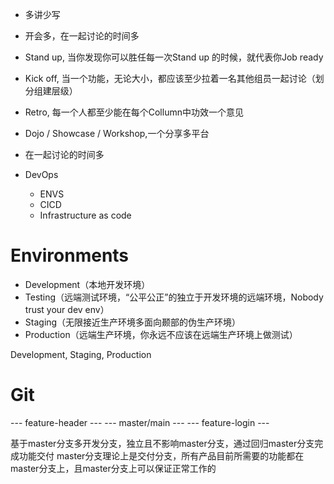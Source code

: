 - 多讲少写

- 开会多，在一起讨论的时间多

- Stand up, 当你发现你可以胜任每一次Stand up 的时候，就代表你Job ready
- Kick off, 当一个功能，无论大小，都应该至少拉着一名其他组员一起讨论（划分组建层级）
- Retro, 每一个人都至少能在每个Collumn中功效一个意见
- Dojo / Showcase / Workshop,一个分享多平台

- 在一起讨论的时间多

- DevOps
  - ENVS
  - CICD
  - Infrastructure as code

# Environments

- Development（本地开发环境）
- Testing（远端测试环境，“公平公正”的独立于开发环境的远端环境，Nobody trust your dev env）
- Staging（无限接近生产环境多面向颞部的伪生产环境）
- Production（远端生产环境，你永远不应该在远端生产环境上做测试）

Development, Staging, Production

# Git

--- feature-header ---
--- master/main ---
--- feature-login ---

基于master分支多开发分支，独立且不影响master分支，通过回归master分支完成功能交付
master分支理论上是交付分支，所有产品目前所需要的功能都在master分支上，且master分支上可以保证正常工作的

